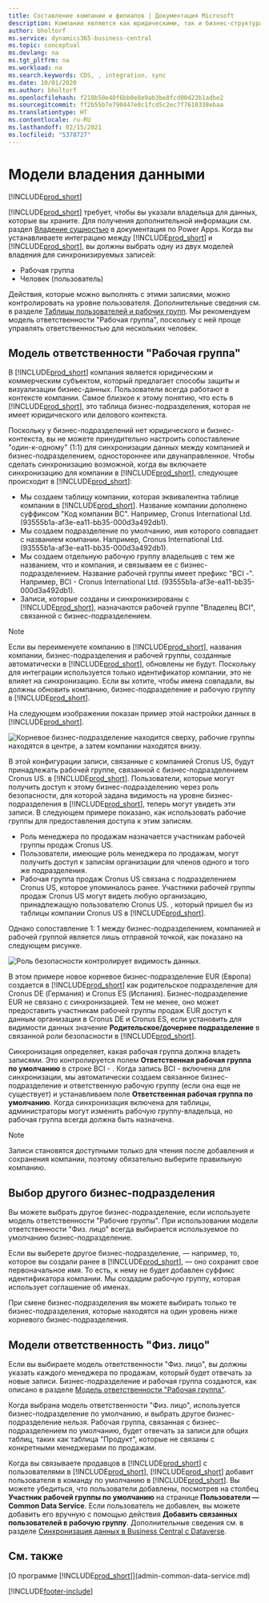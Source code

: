 ```yaml
---
title: Составление компании и филиалов | Документация Microsoft
description: Компании являются как юридическими, так и бизнес-структурами, и они используются для защиты и визуализации бизнес-данных.
author: bholtorf
ms.service: dynamics365-business-central
ms.topic: conceptual
ms.devlang: na
ms.tgt_pltfrm: na
ms.workload: na
ms.search.keywords: CDS, , integration, sync
ms.date: 10/01/2020
ms.author: bholtorf
ms.openlocfilehash: f218b50e40f6bb0e8e9ab3be8fcd00d23b1adbe2
ms.sourcegitcommit: ff2b55b7e790447e0c1fcd5c2ec7f7610338ebaa
ms.translationtype: HT
ms.contentlocale: ru-RU
ms.lasthandoff: 02/15/2021
ms.locfileid: "5378727"
---
```

# <a name="data-ownership-models"></a>Модели владения данными
[!INCLUDE[prod_short](includes/cc_data_platform_banner.md)]

[!INCLUDE[prod_short](includes/cds_long_md.md)] требует, чтобы вы указали владельца для данных, которые вы храните. Для получения дополнительной информации см. раздел [Владение сущностью](https://docs.microsoft.com/powerapps/maker/common-data-service/types-of-tables#table-ownership) в документация по Power Apps. Когда вы устанавливаете интеграцию между [!INCLUDE[prod_short](includes/cds_long_md.md)] и [!INCLUDE[prod_short](includes/prod_short.md)], вы должны выбрать одну из двух моделей владения для синхронизируемых записей:

* Рабочая группа 
* Человек (пользователь)

Действия, которые можно выполнять с этими записями, можно контролировать на уровне пользователя. Дополнительные сведения см. в разделе [Таблицы пользователей и рабочих групп](https://docs.microsoft.com/powerapps/developer/common-data-service/user-team-tables). Мы рекомендуем модель ответственности "Рабочая группа", поскольку с ней проще управлять ответственностью для нескольких человек.

## <a name="team-ownership"></a>Модель ответственности "Рабочая группа"
В [!INCLUDE[prod_short](includes/prod_short.md)] компания является юридическим и коммерческим субъектом, который предлагает способы защиты и визуализации бизнес-данных. Пользователи всегда работают в контексте компании. Самое близкое к этому понятию, что есть в [!INCLUDE[prod_short](includes/cds_long_md.md)], это таблица бизнес-подразделения, которая не имеет юридического или делового контекста.

Поскольку у бизнес-подразделений нет юридического и бизнес-контекста, вы не можете принудительно настроить сопоставление "один-к-одному" (1:1) для синхронизации данных между компанией и бизнес-подразделением, одностороннее или двунаправленное. Чтобы сделать синхронизацию возможной, когда вы включаете синхронизацию для компании в [!INCLUDE[prod_short](includes/prod_short.md)], следующее происходит в [!INCLUDE[prod_short](includes/cds_long_md.md)]:

* Мы создаем таблицу компании, которая эквивалентна таблице компании в [!INCLUDE[prod_short](includes/prod_short.md)]. Название компании дополнено суффиксом "Код компании BC". Например, Cronus International Ltd. (93555b1a-af3e-ea11-bb35-000d3a492db1).
* Мы создаем подразделение по умолчанию, имя которого совпадает с названием компании. Например, Cronus International Ltd. (93555b1a-af3e-ea11-bb35-000d3a492db1).
* Мы создаем отдельную рабочую группу владельцев с тем же названием, что и компания, и связываем ее с бизнес-подразделением. Название рабочей группы имеет префикс "BCI -". Например, BCI - Cronus International Ltd. (93555b1a-af3e-ea11-bb35-000d3a492db1).
* Записи, которые созданы и синхронизированы с [!INCLUDE[prod_short](includes/cds_long_md.md)], назначаются рабочей группе "Владелец BCI", связанной с бизнес-подразделением.

> [!NOTE]
> Если вы переименуете компанию в [!INCLUDE[prod_short](includes/prod_short.md)], названия компании, бизнес-подразделения и рабочей группы, созданные автоматически в [!INCLUDE[prod_short](includes/cds_long_md.md)], обновлены не будут. Поскольку для интеграции используется только идентификатор компании, это не влияет на синхронизацию. Если вы хотите, чтобы имена совпадали, вы должны обновить компанию, бизнес-подразделение и рабочую группу в [!INCLUDE[prod_short](includes/cds_long_md.md)].

На следующем изображении показан пример этой настройки данных в [!INCLUDE[prod_short](includes/cds_long_md.md)].

![Корневое бизнес-подразделение находится сверху, рабочие группы находятся в центре, а затем компании находятся внизу.](media/cds_bu_team_company.png)

В этой конфигурации записи, связанные с компанией Cronus US, будут принадлежать рабочей группе, связанной с бизнес-подразделением Cronus US. <ID> в [!INCLUDE[prod_short](includes/cds_long_md.md)]. Пользователи, которые могут получить доступ к этому бизнес-подразделению через роль безопасности, для которой задана видимость на уровне бизнес-подразделения в [!INCLUDE[prod_short](includes/cds_long_md.md)], теперь могут увидеть эти записи. В следующем примере показано, как использовать рабочие группы для предоставления доступа к этим записям.

* Роль менеджера по продажам назначается участникам рабочей группы продаж Cronus US.
* Пользователи, имеющие роль менеджера по продажам, могут получить доступ к записям организации для членов одного и того же подразделения.
* Рабочая группа продаж Cronus US связана с подразделением Cronus US, которое упоминалось ранее. Участники рабочей группы продаж Cronus US могут видеть любую организацию, принадлежащую пользователю Cronus US. <ID>, который пришел бы из таблицы компании Cronus US в [!INCLUDE[prod_short](includes/prod_short.md)].

Однако сопоставление 1: 1 между бизнес-подразделением, компанией и рабочей группой является лишь отправной точкой, как показано на следующем рисунке.

![Роль безопасности контролирует видимость данных.](media/cds_bu_team_company_2.png)

В этом примере новое корневое бизнес-подразделение EUR (Европа) создается в [!INCLUDE[prod_short](includes/cds_long_md.md)] как родительское подразделение для Cronus DE (Германия) и Cronus ES (Испания). Бизнес-подразделение EUR не связано с синхронизацией. Тем не менее, оно может предоставить участникам рабочей группы продаж EUR доступ к данным организации в Cronus DE и Cronus ES, если установить для видимости данных значение **Родительское/дочернее подразделение** в связанной роли безопасности в [!INCLUDE[prod_short](includes/cds_long_md.md)].

Синхронизация определяет, какая рабочая группа должна владеть записями. Это контролируется полем **Ответственная рабочая группа по умолчанию** в строке BCI - <ID>. Когда запись BCI - <ID> включена для синхронизации, мы автоматически создаем связанное бизнес-подразделение и ответственную рабочую группу (если она еще не существует) и устанавливаем поле **Ответственная рабочая группа по умолчанию**. Когда синхронизация включена для таблицы, администраторы могут изменить рабочую группу-владельца, но рабочая группа всегда должна быть назначена.

> [!NOTE]
> Записи становятся доступными только для чтения после добавления и сохранения компании, поэтому обязательно выберите правильную компанию.

## <a name="choosing-a-different-business-unit"></a>Выбор другого бизнес-подразделения
Вы можете выбрать другое бизнес-подразделение, если используете модель ответственности "Рабочие группы". При использовании модели ответственности "Физ. лицо" всегда выбирается используемое по умолчанию бизнес-подразделение. 

Если вы выберете другое бизнес-подразделение, — например, то, которое вы создали ранее в [!INCLUDE[prod_short](includes/cds_long_md.md)], — оно сохранит свое первоначальное имя. То есть, к нему не будет добавлен суффикс идентификатора компании. Мы создадим рабочую группу, которая использует соглашение об именах.

При смене бизнес-подразделения вы можете выбирать только те бизнес-подразделения, которые находятся на один уровень ниже корневого бизнес-подразделения.

## <a name="person-ownership"></a>Модели ответственность "Физ. лицо"
Если вы выбираете модель ответственности "Физ. лицо", вы должны указать каждого менеджера по продажам, который будет отвечать за новые записи. Бизнес-подразделение и рабочая группа создаются, как описано в разделе [Модель ответственности "Рабочая группа"](admin-cds-company-concept.md#team-ownership).

Когда выбрана модель ответственности "Физ. лицо", используется бизнес-подразделение по умолчанию, и выбрать другое бизнес-подразделение нельзя. Рабочая группа, связанная с бизнес-подразделением по умолчанию, будет отвечать за записи для общих таблиц, таких как таблица "Продукт", которые не связаны с конкретными менеджерами по продажам.

Когда вы связываете продавцов в [!INCLUDE[prod_short](includes/prod_short.md)] с пользователями в [!INCLUDE[prod_short](includes/cds_long_md.md)], [!INCLUDE[prod_short](includes/prod_short.md)] добавит пользователя в команду по умолчанию в [!INCLUDE[prod_short](includes/cds_long_md.md)]. Вы можете убедиться, что пользователи добавлены, посмотрев на столбец **Участник рабочей группы по умолчанию** на странице **Пользователи — Common Data Service**. Если пользователь не добавлен, вы можете добавить его вручную с помощью действия **Добавить связанных пользователей в рабочую группу**. Дополнительные сведения см. в разделе [Синхронизация данных в Business Central с Dataverse](admin-synchronizing-business-central-and-sales.md).

## <a name="see-also"></a>См. также
[О программе [!INCLUDE[prod_short](includes/cds_long_md.md)]](admin-common-data-service.md)

[!INCLUDE[footer-include](includes/footer-banner.md)]